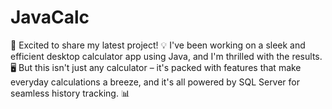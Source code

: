 # JavaCalc
🚀 Excited to share my latest project! 💡 I've been working on a sleek and efficient desktop calculator app using Java, and I'm thrilled with the results. 🖥️ But this isn't just any calculator – it's packed with features that make everyday calculations a breeze, and it's all powered by SQL Server for seamless history tracking. 📊

